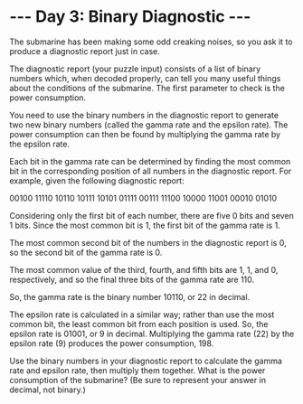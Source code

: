 # --- Day 3: Binary Diagnostic ---

   The submarine has been making some odd creaking noises, so you ask it to
   produce a diagnostic report just in case.

   The diagnostic report (your puzzle input) consists of a list of binary
   numbers which, when decoded properly, can tell you many useful things
   about the conditions of the submarine. The first parameter to check is the
   power consumption.

   You need to use the binary numbers in the diagnostic report to generate
   two new binary numbers (called the gamma rate and the epsilon rate). The
   power consumption can then be found by multiplying the gamma rate by the
   epsilon rate.

   Each bit in the gamma rate can be determined by finding the most common
   bit in the corresponding position of all numbers in the diagnostic report.
   For example, given the following diagnostic report:

 00100
 11110
 10110
 10111
 10101
 01111
 00111
 11100
 10000
 11001
 00010
 01010

   Considering only the first bit of each number, there are five 0 bits and
   seven 1 bits. Since the most common bit is 1, the first bit of the gamma
   rate is 1.

   The most common second bit of the numbers in the diagnostic report is 0,
   so the second bit of the gamma rate is 0.

   The most common value of the third, fourth, and fifth bits are 1, 1, and
   0, respectively, and so the final three bits of the gamma rate are 110.

   So, the gamma rate is the binary number 10110, or 22 in decimal.

   The epsilon rate is calculated in a similar way; rather than use the most
   common bit, the least common bit from each position is used. So, the
   epsilon rate is 01001, or 9 in decimal. Multiplying the gamma rate (22) by
   the epsilon rate (9) produces the power consumption, 198.

   Use the binary numbers in your diagnostic report to calculate the gamma
   rate and epsilon rate, then multiply them together. What is the power
   consumption of the submarine? (Be sure to represent your answer in
   decimal, not binary.)

